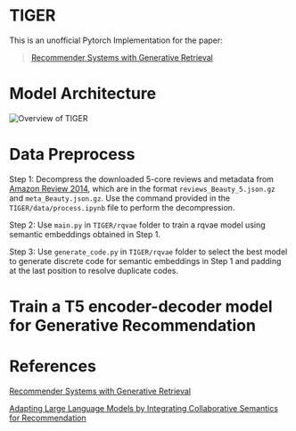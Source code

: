 # TIGER
This is an unofficial Pytorch Implementation for the paper:

>[Recommender Systems with Generative Retrieval](https://arxiv.org/pdf/2305.05065)

# Model Architecture
![Overview of TIGER](image.png "TIGER")

# Data Preprocess

Step 1: Decompress the downloaded 5-core reviews and metadata from [Amazon Review 2014](https://cseweb.ucsd.edu/~jmcauley/datasets/amazon/links.html), which are in the format `reviews_Beauty_5.json.gz` and `meta_Beauty.json.gz`. Use the command provided in the `TIGER/data/process.ipynb` file to perform the decompression.

Step 2: Use `main.py` in `TIGER/rqvae` folder to train a rqvae model using semantic embeddings obtained in Step 1.

Step 3: Use `generate_code.py` in `TIGER/rqvae` folder to select the best model to generate discrete code for semantic embeddings in Step 1 and padding at the last position to resolve duplicate codes.

# Train a T5 encoder-decoder model for Generative Recommendation

# References
[Recommender Systems with Generative Retrieval](https://arxiv.org/pdf/2305.05065)

[Adapting Large Language Models by Integrating Collaborative Semantics for Recommendation](https://ieeexplore.ieee.org/stamp/stamp.jsp?tp=&arnumber=10597986)
